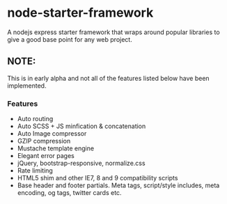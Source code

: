 # node-starter-framework
A nodejs express starter framework that wraps around popular libraries to give a good base point for any web project. 
<h2>NOTE:</h2><p>This is in early alpha and not all of the features listed below have been implemented.</p>

<h3>Features</h3>
<ul>
  <li>Auto routing</li>
  <li>Auto SCSS + JS minfication & concatenation</li>
  <li>Auto Image compressor</li>
  <li>GZIP compression</li>
  <li>Mustache template engine</li>
  <li>Elegant error pages</li>
  <li>jQuery, bootstrap-responsive, normalize.css</li>
  <li>Rate limiting</li>
  <li>HTML5 shim and other IE7, 8 and 9 compatibility scripts</li>
  <li>Base header and footer partials. Meta tags, script/style includes, meta encoding, og tags, twitter cards etc.</li>
  
</ul>
